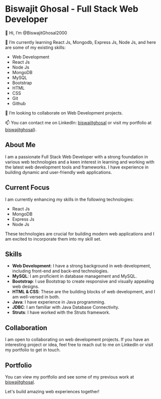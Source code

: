 <!---
- 👋 Hi, I’m @BiswajitGhosal2000
- 👀 I’m interested in Full Stack web development.
- 🌱 I’m currently learning React Js, Mongodb, Express Js, Node Js
- 🌱 Here are some of my skills logo Web Development ,MySQL,bootstrap, html ,css,java,JDBC,Struts
- 💞️ I’m looking to collaborate on Web Development
- 📫 Contact me on LinkedIn [biswajitghosal](https://www.linkedin.com/in/biswajitghosal) or you can visit [biswajitghosal](https://biswajitghosal.me/)


BiswajitGhosal2000/BiswajitGhosal2000 is a ✨ special ✨ repository because its `README.md` (this file) appears on your GitHub profile.
You can click the Preview link to take a look at your changes.
--->
# Biswajit Ghosal - Full Stack Web Developer

👋 Hi, I’m @BiswajitGhosal2000

🌱 I’m currently learning React Js, Mongodb, Express Js, Node Js, and here are some of my existing skills:

- Web Development
- React Js
- Node Js
- MongoDB
- MySQL
- Bootstrap
- HTML
- CSS
- Git
- Github

💞️ I’m looking to collaborate on Web Development projects.

📫 You can contact me on LinkedIn: [biswajitghosal](https://www.linkedin.com/in/biswajitghosal) or visit my portfolio at [biswajitghosal](https://biswajitghosal2000.github.io/profile/)).

## About Me

I am a passionate Full Stack Web Developer with a strong foundation in various web technologies and a keen interest in learning and working with the latest web development tools and frameworks. I have experience in building dynamic and user-friendly web applications.

## Current Focus

I am currently enhancing my skills in the following technologies:

- React Js
- MongoDB
- Express Js
- Node Js

These technologies are crucial for building modern web applications and I am excited to incorporate them into my skill set.

## Skills

- **Web Development**: I have a strong background in web development, including front-end and back-end technologies.
- **MySQL**: I am proficient in database management and MySQL.
- **Bootstrap**: I use Bootstrap to create responsive and visually appealing web designs.
- **HTML & CSS**: These are the building blocks of web development, and I am well-versed in both.
- **Java**: I have experience in Java programming.
- **JDBC**: I am familiar with Java Database Connectivity.
- **Struts**: I have worked with the Struts framework.

## Collaboration

I am open to collaborating on web development projects. If you have an interesting project or idea, feel free to reach out to me on LinkedIn or visit my portfolio to get in touch.

## Portfolio

You can view my portfolio and see some of my previous work at [biswajitghosal](https://biswajitghosal2000.github.io/profile/).

Let's build amazing web experiences together!

